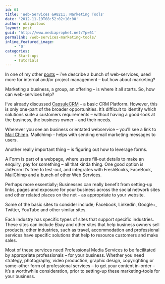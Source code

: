 ```yaml
---
id: 61
title: 'Web-Services &#8211; Marketing Tools'
date: '2012-11-19T08:52:02+10:00'
author: ubiquitous
layout: post
guid: 'http://www.mediaprophet.net/?p=61'
permalink: /web-services-marketing-tools/
inline_featured_image:
    - '0'
categories:
    - Start-ups
    - Tutorials
---
```


In one of my other [posts](http://www.mediaprophet.net/?p=52 "Projects, Customers and Invoicing – Web-Services for Startups") – i’ve describe a bunch of web-services, used more for internal and/or project management – but how about marketing?

Marketing a business, a group, an offering – is where it all starts. So, how can web-services help?

I’ve already discussed [CapsuleCRM](http://capsulecrm.com/ "Capsule CRM") – a basic CRM Platform. However, this is only one-part of the broader opportunities. It’s difficult to identify which solutions suite a customers requirements – without having a good-look at the business, the business owner – and their needs.

Wherever you see an business orientated webservice – you’ll see a link to [Mail Chimp](http://mailchimp.com/ "Mail Chimp"). Mailchimp – helps with sending email marketing messages to users.

Another really important thing – is figuring out how to leverage forms.

A Form is part of a webpage, where users fill-out details to make an enquiry, pay for something – all that kinda thing. One good option is JotForm It’s free to test-out, and integrates with FreshBooks, FaceBook, MailChimp and a bunch of other Web Services.

Perhaps more essentially; Businesses can really benefit from setting-up links, pages and exposure for your business across the social network sites and other related places on the net – as appropriate to your website.

Some of the basic sites to consider include; Facebook, Linkedin, Google+, Twitter, YouTube and other similar sites.

Each industry has specific types of sites that support specific industries. These sites can include Ebay and other sites that help business owners sell products; other industries, such as travel, accommodation and professional services have specific solutions that help to resource customers and make sales.

Most of these services need Professional Media Services to be facilitated by appropriate professionals – for your business. Whether you need strategy, photography, video production, graphic design, copyrighting or some-other form of professional services – to get your content in-order – it’s a worthwhile consideration, prior to setting-up these marketing-tools for your business.
